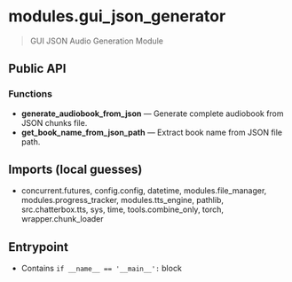 # modules.gui_json_generator

> GUI JSON Audio Generation Module

## Public API


### Functions
- **generate_audiobook_from_json** — Generate complete audiobook from JSON chunks file.
- **get_book_name_from_json_path** — Extract book name from JSON file path.

## Imports (local guesses)
- concurrent.futures, config.config, datetime, modules.file_manager, modules.progress_tracker, modules.tts_engine, pathlib, src.chatterbox.tts, sys, time, tools.combine_only, torch, wrapper.chunk_loader

## Entrypoint
- Contains `if __name__ == '__main__':` block